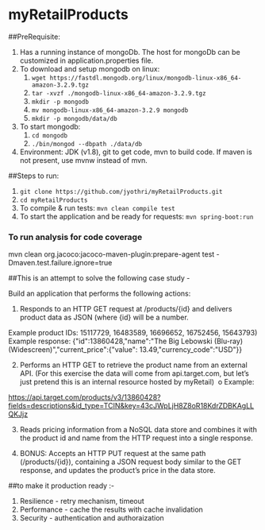 # myRetailProducts

##PreRequisite: <br />
1. Has a running instance of mongoDb. The host for mongoDb can be customized in application.properties file. <br />
  1. To download and setup mongodb on linux: <br />
       1. `wget https://fastdl.mongodb.org/linux/mongodb-linux-x86_64-amazon-3.2.9.tgz`
       2. `tar -xvzf ./mongodb-linux-x86_64-amazon-3.2.9.tgz`
       3.  `mkdir -p mongodb`
       4. `mv mongodb-linux-x86_64-amazon-3.2.9 mongodb`
       5. `mkdir -p mongodb/data/db`
  2. To start mongodb:
       1. `cd mongodb`
       2. `./bin/mongod --dbpath ./data/db`
2. Environment: JDK (v1.8), git to get code, mvn to build code. If maven is not present, use mvnw instead of mvn.

##Steps to run: <br />
1. `git clone https://github.com/jyothri/myRetailProducts.git`
2. `cd myRetailProducts`
3. To compile & run tests:  `mvn clean compile test`
4. To start the application and be ready for requests: `mvn spring-boot:run`

### To run analysis for code coverage
mvn clean org.jacoco:jacoco-maven-plugin:prepare-agent test -Dmaven.test.failure.ignore=true <br />

##This is an attempt to solve the following case study - 

Build an application that performs the following actions:

1. Responds to an HTTP GET request at /products/{id} and delivers product data as JSON (where {id} will be a number.

Example product IDs: 15117729, 16483589, 16696652, 16752456, 15643793)
Example response: {"id":13860428,"name":"The Big Lebowski (Blu-ray) (Widescreen)","current_price":{"value": 13.49,"currency_code":"USD"}}

2. Performs an HTTP GET to retrieve the product name from an external API. (For this exercise the data will come from api.target.com, but let’s just pretend this is an internal resource hosted by myRetail)  o Example:

https://api.target.com/products/v3/13860428?fields=descriptions&id_type=TCIN&key=43cJWpLjH8Z8oR18KdrZDBKAgLLQKJjz

3. Reads pricing information from a NoSQL data store and combines it with the product id and name from the HTTP request into a single response.  

4. BONUS: Accepts an HTTP PUT request at the same path (/products/{id}), containing a JSON request body similar to the GET response, and updates the product’s price in the data store.

##to make it production ready :-

1. Resilience - retry mechanism, timeout
2. Performance - cache the results with cache invalidation
3. Security - authentication and authoraization
